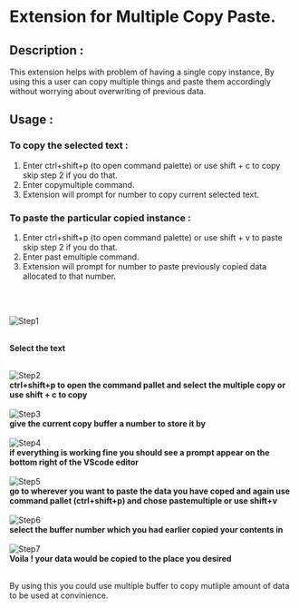 # Extension for Multiple Copy Paste.


## Description : 

This extension helps with problem of having a single copy instance, By using this a user can copy multiple things and paste them accordingly without worrying about overwriting of previous data.


## Usage : 

### To copy the selected text :
<ol>
<li>Enter ctrl+shift+p  (to open command palette) or use shift + c to copy skip step 2 if you do that.</li>
<li>Enter copymultiple command.</li>
<li>Extension will prompt for number to copy current selected text.</li>
</ol>

### To paste the particular copied instance : 
<ol>
<li>Enter ctrl+shift+p  (to open command palette) or use shift + v to paste skip step 2 if you do that.</li>
<li>Enter past emultiple command.</li>
<li>Extension will prompt for number to paste previously copied data allocated to that number.</li>
</ol>

<br />
<br />

![Step1](https://user-images.githubusercontent.com/41703901/123559936-cbec0c00-d7bc-11eb-86aa-1a14de122362.png)

<br />
<strong>Select the text</strong> <!---for some reason the markdown syntax for bold isn't working, so added the html syntax here -->
<br />
<br />

![Step2](https://user-images.githubusercontent.com/41703901/123559945-d0182980-d7bc-11eb-92d1-204e57ca7b45.png)
<br />
**ctrl+shift+p to open the command pallet and select the multiple copy  or use shift + c to copy**
<br />
<br />
![Step3](https://user-images.githubusercontent.com/41703901/123559949-d1e1ed00-d7bc-11eb-9b49-b66d42f62ecc.png)
<br />
**give the current copy buffer a number to store it by**
<br />
<br />
![Step4](https://user-images.githubusercontent.com/41703901/123559950-d4444700-d7bc-11eb-90df-0c8c67bca9a6.png)
<br />
**if everything is working fine you should see a prompt appear on the bottom right of the VScode editor**
<br />
<br />
![Step5](https://user-images.githubusercontent.com/41703901/123559951-d4dcdd80-d7bc-11eb-88d0-2d26cd237c46.png)
<br />
**go to wherever you want to paste the data you have coped and again use command pallet (ctrl+shift+p) and chose pastemultiple or use shift+v**
<br />
<br />
![Step6](https://user-images.githubusercontent.com/41703901/123559954-d8706480-d7bc-11eb-9606-fe86c7ae5f6f.png)
<br />
**select the buffer number which you had earlier copied your contents in**
<br />
<br />
![Step7](https://user-images.githubusercontent.com/41703901/123559956-d9a19180-d7bc-11eb-8763-4ca10e47f16b.png)
<br />
**Voila ! your data would be copied to the place you desired**
<br />
<br />

By using this you could use multiple buffer to copy mutliple amount of data to be used at convinience.
